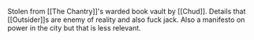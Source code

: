 Stolen from [[The Chantry]]'s warded book vault by [[Chud]].
Details that [[Outsider]]s are enemy of reality and also fuck jack. Also a manifesto on power in the city but that is less relevant.